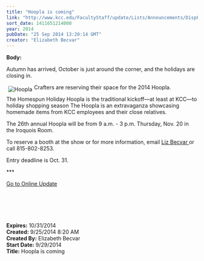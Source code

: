 ```yaml
---
title: "Hoopla is coming"
link: "http://www.kcc.edu/FacultyStaff/update/Lists/Announcements/DispForm.aspx?ID=1641"
sort_date: 1411651214000
year: 2014
pubDate: "25 Sep 2014 13:20:14 GMT"
creator: "Elizabeth Becvar"
---
```


<div><b>Body:</b> <div class="ExternalClass8378DFE2C2434BB080C7BEC704BA0507"><p>​Autumn has arrived, October is just around the corner, and the holidays are closing in.</p>
<p><img alt="Hoopla" src="/FacultyStaff/update/PublishingImages/Hoopla_for_web.jpg" style="vertical-align:auto;float:left;margin:5px" />Crafters are reserving their space for the 2014 Hoopla. </p>
<p>The Homespun Holiday Hoopla is the traditional kickoff—at least at KCC—to holiday shopping season The Hoopla is an extravaganza showcasing homemade items from KCC employees and their close relatives.</p>
<p>The 26th annual Hoopla will be from 9 a.m. - 3 p.m. Thursday, Nov. 20 in the Iroquois Room.</p>
<p>To reserve a booth at the show or for more information, email <a href="mailto:%20ebecvar@kcc.edu">Liz Becvar </a>or call 815-802-8253.</p>
<p>Entry deadline is Oct. 31.</p>
<p>***</p>
<p><a href="/FacultyStaff/update/Pages/dailyupdate.aspx">Go to Online Update</a></p>
<p> </p>
<p><br /> </p></div></div>
<div><b>Expires:</b> 10/31/2014</div>
<div><b>Created:</b> 9/25/2014 8:20 AM</div>
<div><b>Created By:</b> Elizabeth Becvar</div>
<div><b>Start Date:</b> 9/29/2014</div>
<div><b>Title:</b> Hoopla is coming</div>
